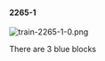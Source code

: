 #### 2265-1
![train-2265-1-0.png](https://github.com/lil-lab/nlvr/raw/master/nlvr/train/images/13/train-2265-1-0.png "train-2265-1-0.png")

There are 3 blue blocks